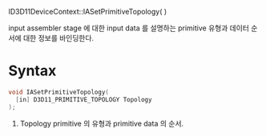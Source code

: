 ID3D11DeviceContext::IASetPrimitiveTopology( )

input assembler stage 에 대한 input data 를 설명하는 primitive 유형과 데이터 순서에 대한 정보를 바인딩한다. 

# Syntax

```c++
void IASetPrimitiveTopology(
  [in] D3D11_PRIMITIVE_TOPOLOGY Topology
);
```

1. Topology
	primitive 의 유형과 primitive data 의 순서.